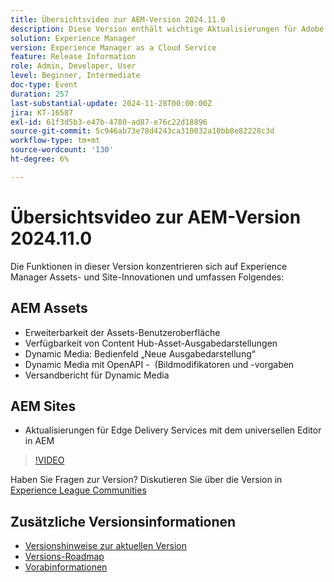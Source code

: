 ```yaml
---
title: Übersichtsvideo zur AEM-Version 2024.11.0
description: Diese Version enthält wichtige Aktualisierungen für Adobe Experience Manager (AEM) Sites und Assets, einschließlich verbesserter Erweiterbarkeit der Benutzeroberfläche, neuer Ausgabeformate, erweiterter Bildmodifikatoren und Verbesserungen an Edge Delivery Services mit dem universellen Editor in AEM.
solution: Experience Manager
version: Experience Manager as a Cloud Service
feature: Release Information
role: Admin, Developer, User
level: Beginner, Intermediate
doc-type: Event
duration: 257
last-substantial-update: 2024-11-28T00:00:00Z
jira: KT-16587
exl-id: 61f3d5b3-e47b-4780-ad87-e76c22d18896
source-git-commit: 5c946ab73e78d4243ca310032a10bb8e82228c3d
workflow-type: tm+mt
source-wordcount: '130'
ht-degree: 6%

---
```


# Übersichtsvideo zur AEM-Version 2024.11.0

Die Funktionen in dieser Version konzentrieren sich auf Experience Manager Assets- und Site-Innovationen und umfassen Folgendes:

## AEM Assets

* Erweiterbarkeit der Assets-Benutzeroberfläche&#x200B;
* Verfügbarkeit von Content Hub-Asset-Ausgabedarstellungen&#x200B;
* Dynamic Media: Bedienfeld „Neue Ausgabedarstellung“&#x200B;
* Dynamic Media mit OpenAPI - &#x200B; (Bildmodifikatoren und -vorgaben&#x200B;
* Versandbericht für Dynamic Media&#x200B;

## AEM Sites

* Aktualisierungen für Edge Delivery Services mit dem &#x200B;universellen Editor in AEM

>[!VIDEO](https://video.tv.adobe.com/v/3440920/?learn=on&enablevpops)

Haben Sie Fragen zur Version?  Diskutieren Sie über die Version in [Experience League Communities](https://adobe.ly/3ZKpM0u)

## Zusätzliche Versionsinformationen

* [Versionshinweise zur aktuellen Version](https://experienceleague.adobe.com/docs/experience-manager-cloud-service/content/release-notes/home.html?lang=de)
* [Versions-Roadmap](https://experienceleague.adobe.com/docs/experience-manager-release-information/aem-release-updates/update-releases-roadmap.html?lang=de)
* [Vorabinformationen](https://experienceleague.adobe.com/docs/experience-manager-cloud-service/content/release-notes/prerelease.html?lang=de)

